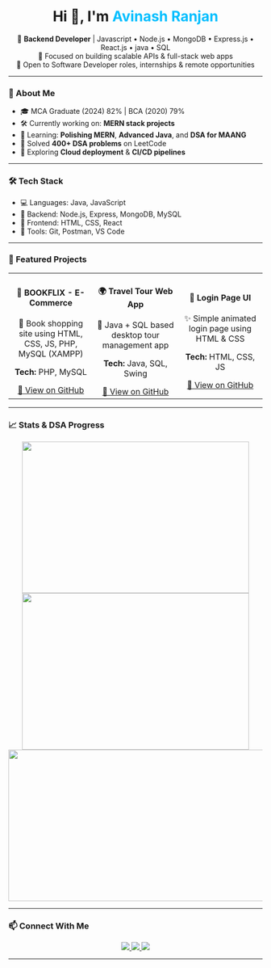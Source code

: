 
<h1 align="center">Hi 👋, I'm <span style="color:#00BFFF;">Avinash Ranjan</span></h1>

<p align="center">
  🚀 <strong>Backend Developer</strong> | Javascript • Node.js • MongoDB • Express.js • React.js • java • SQL  
  <br/>
  🎯 Focused on building scalable APIs & full-stack web apps  
  <br/>
  💼 Open to Software Developer roles, internships & remote opportunities  
</p>

---

### 🧠 About Me

- 🎓 MCA Graduate (2024) 82% | BCA (2020)  79%
- 🛠️ Currently working on: **MERN stack projects**  
- 🧠 Learning: **Polishing MERN**, **Advanced Java**, and **DSA for MAANG**  
- 🧩 Solved **400+ DSA problems** on LeetCode  
- 🌱 Exploring **Cloud deployment** & **CI/CD pipelines** 

---

### 🛠️ Tech Stack

- 💻 Languages: Java, JavaScript
- 🧠 Backend: Node.js, Express, MongoDB, MySQL
- 🎨 Frontend: HTML, CSS, React
- 🧰 Tools: Git, Postman, VS Code

---

<h3>📂 Featured Projects</h3>

<table align="center">
  <tr>
    <td align="center" width="33%">
      <h4>📘 BOOKFLIX - E-Commerce</h4>
      <p>🛒 Book shopping site using HTML, CSS, JS, PHP, MySQL (XAMPP)</p>
      <p><strong>Tech:</strong> PHP, MySQL</p>
      <a href="https://github.com/avinash-25/BOOKFLIX_-_E-Commerce-website" target="_blank">
        🔗 View on GitHub
      </a>
    </td>
    <td align="center" width="33%">
      <h4>🌍 Travel Tour Web App</h4>
      <p>🧳 Java + SQL based desktop tour management app</p>
      <p><strong>Tech:</strong> Java, SQL, Swing</p>
      <a href="https://github.com/avinash-25/Travel-Tour-web-app" target="_blank">
        🔗 View on GitHub
      </a>
    </td>
    <td align="center" width="33%">
      <h4>🔐 Login Page UI</h4>
      <p>✨ Simple animated login page using HTML & CSS</p>
      <p><strong>Tech:</strong> HTML, CSS, JS</p>
      <a href="https://github.com/avinash-25/LoginPage" target="_blank">
        🔗 View on GitHub
      </a>
    </td>
  </tr>
</table>

---

### 📈 Stats & DSA Progress
<div align="center" >
<p align="center">
  <img style="height: 300px; width: 450px;" src="https://github-readme-stats.vercel.app/api?username=avinash-25&show_icons=true&theme=tokyonight" />
  <img style="height: 310px; width: 450px;" src="https://github-readme-streak-stats.herokuapp.com?user=avinash-25&theme=tokyonight&date_format=M%20j%5B%2C%20Y%5D"/>
  <img style="height: 300px; width: 550px;" src="https://leetcard.jacoblin.cool/avinash-25?ext=heatmap&theme=dark" />
</p>
</div>

---

### 📫 Connect With Me

<p align="center">
  <a href="https://www.linkedin.com/in/avinash-ranjan-0a58a516b/" target="_blank">
    <img src="https://img.shields.io/badge/LinkedIn-blue?style=for-the-badge&logo=linkedin&logoColor=white" />
  </a>
  <a href="mailto:avinashranjan918@gmail.com">
    <img src="https://img.shields.io/badge/Gmail-red?style=for-the-badge&logo=gmail&logoColor=white" />
  </a>
  <a href="https://leetcode.com/avinash-25/" target="_blank">
    <img src="https://img.shields.io/badge/LeetCode-FFA116?style=for-the-badge&logo=leetcode&logoColor=black" />
  </a>
</p>

---

<p align="center">
  <img src="https://readme-typing-svg.herokuapp.com?font=Fira+Code&duration=3000&pause=1000&color=00BFFF&center=true&vCenter=true&width=435&lines=⚡+Keep+Building.;⚡+Keep+Learning.;⚡+Keep+Growing.;⚡+Jai+Mahakal.;/>
</p>
